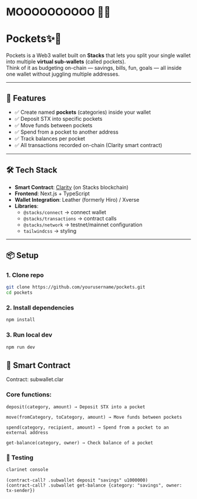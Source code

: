 # MOOOOOOOOOO 🐄🐮


#  Pockets✨💸

Pockets is a Web3 wallet built on **Stacks** that lets you split your single wallet into multiple **virtual sub-wallets** (called pockets).  
Think of it as budgeting on-chain — savings, bills, fun, goals — all inside one wallet without juggling multiple addresses.

---

## 🚀 Features

- ✅ Create named **pockets** (categories) inside your wallet  
- ✅ Deposit STX into specific pockets  
- ✅ Move funds between pockets  
- ✅ Spend from a pocket to another address  
- ✅ Track balances per pocket  
- ✅ All transactions recorded on-chain (Clarity smart contract)  

---

## 🛠️ Tech Stack

- **Smart Contract**: [Clarity](https://docs.stacks.co/write-smart-contracts/clarity-overview) (on Stacks blockchain)  
- **Frontend**: Next.js + TypeScript  
- **Wallet Integration**: Leather (formerly Hiro) / Xverse  
- **Libraries**:  
  - `@stacks/connect` → connect wallet  
  - `@stacks/transactions` → contract calls  
  - `@stacks/network` → testnet/mainnet configuration  
  - `tailwindcss` → styling  

---

## 📦 Setup

### 1. Clone repo
```bash
git clone https://github.com/yourusername/pockets.git
cd pockets
```

### 2. Install dependencies
```bash
npm install
```
### 3. Run local dev
```bash
npm run dev
```


## 🔗 Smart Contract

Contract: subwallet.clar

### Core functions:
```
deposit(category, amount) → Deposit STX into a pocket

move(fromCategory, toCategory, amount) → Move funds between pockets

spend(category, recipient, amount) → Spend from a pocket to an external address

get-balance(category, owner) → Check balance of a pocket
```
### 🧪 Testing
```bash
clarinet console
```

```
(contract-call? .subwallet deposit "savings" u1000000)
(contract-call? .subwallet get-balance {category: "savings", owner: tx-sender})
```
